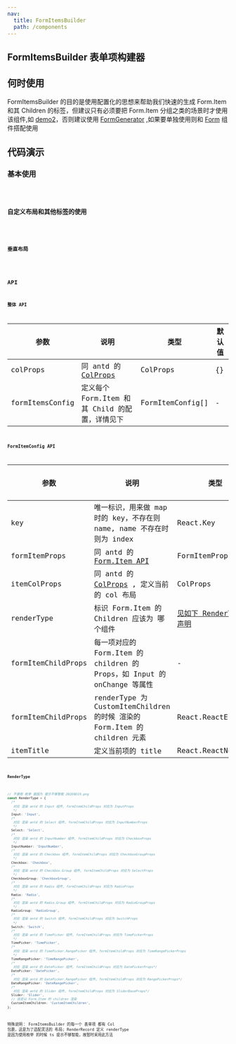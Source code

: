 ```yaml
---
nav:
  title: FormItemsBuilder
  path: /components
---
```


## FormItemsBuilder 表单项构建器

## 何时使用

FormItemsBuilder 的目的是使用配置化的思想来帮助我们快速的生成 Form.Item 和其 Children 的标签，但建议只有必须要把 Form.Item 分组之类的场景时才使用该组件,如 [demo2](/components/form-items-builder#自定义布局和其他标签的使用)，否则建议使用 [FormGenerator](/components/form-generator) ,如果要单独使用则和 [Form](https://ant-design.gitee.io/components/form-cn/) 组件搭配使用

## 代码演示

### 基本使用

<code src="./demos/demo1.tsx"  title="使用TS as 断言可以帮助我们检查 formItemChildProps 的 API 是否正确">

### 自定义布局和其他标签的使用

<code src="./demos/demo2.tsx"  title="itemColProps 优先级高于 colProps">

### 垂直布局

<code src="./demos/demo3.tsx"  title="itemColProps 优先级高于 colProps">

## API

### 整体 API

| 参数 | 说明 | 类型 | 默认值 |
| --- | --- | --- | --- |
| colProps | 同 antd 的 [ColProps](https://ant-design.gitee.io/components/grid-cn/#Col) | ColProps | {} |
| formItemsConfig | 定义每个 Form.Item 和其 Child 的配置，详情见下 | FormItemConfig[] | - |

### FormItemConfig API

| 参数 | 说明 | 类型 | 默认值 |
| --- | --- | --- | --- |
| key | 唯一标识，用来做 map 时的 key，不存在则 name, name 不存在时则为 index | React.Key | - |
| formItemProps | 同 antd 的 [Form.Item API](https://ant-design.gitee.io/components/form-cn/#Form.Item) | FormItemProps | - |
| itemColProps | 同 antd 的 [ColProps](https://ant-design.gitee.io/components/grid-cn/#Col) , 定义当前的 col 布局 | ColProps | - |
| renderType | 标识 Form.Item 的 Children 应该为 哪个组件 | [见如下 RenderType 声明](/components/form-items-builder#rendertype) | - |
| formItemChildProps | 每一项对应的 Form.Item 的 children 的 Props，如 Input 的 onChange 等属性 | - | - |
| formItemChildProps | renderType 为 CustomItemChildren 的时候 渲染的 Form.Item 的 children 元素 | React.ReactElement | - |
| itemTitle | 定义当前项的 title | React.ReactNode | - |

#### RenderType

```typescript
// 不使用 枚举 是因为 提示不够智能 202E0D19.png
const RenderType = {
  /*
   对应 渲染 antd 的 Input 组件, formItemChildProps 对应为 InputProps
   */
  Input: 'Input',
  /*
   对应 渲染 antd 的 Select 组件, formItemChildProps 对应为 InputNumberProps
   */
  Select: 'Select',
  /*
   对应 渲染 antd 的 InputNumber 组件, formItemChildProps 对应为 CheckboxProps
   */
  InputNumber: 'InputNumber',
  /*
   对应 渲染 antd 的 Checkbox 组件, formItemChildProps 对应为 CheckboxGroupProps
   */
  Checkbox: 'Checkbox',
  /*
   对应 渲染 antd 的 Checkbox.Group 组件, formItemChildProps 对应为 SelectProps
   */
  CheckboxGroup: 'CheckboxGroup',
  /*
   对应 渲染 antd 的 Radio 组件, formItemChildProps 对应为 RadioProps
   */
  Radio: 'Radio',
  /*
   对应 渲染 antd 的 Radio.Group 组件, formItemChildProps 对应为 RadioGroupProps
   */
  RadioGroup: 'RadioGroup',
  /*
   对应 渲染 antd 的 Switch 组件, formItemChildProps 对应为 SwitchProps
   */
  Switch: 'Switch',
  /*
   对应 渲染 antd 的 TimePicker 组件, formItemChildProps 对应为 TimePickerProps
   */
  TimePicker: 'TimePicker',
  /*
   对应 渲染 antd 的 TimePicker.RangePicker 组件, formItemChildProps 对应为 TimeRangePickerProps
   */
  TimeRangePicker: 'TimeRangePicker',
  /*
   对应 渲染 antd 的 DatePicker 组件, formItemChildProps 对应为 DatePickerProps*/
  DatePicker: 'DatePicker',
  /*
   对应 渲染 antd 的 DatePicker.RangePicker 组件, formItemChildProps 对应为 RangePickerProps*/
  DateRangePicker: 'DateRangePicker',
  /*
   对应 渲染 antd 的 Slider 组件, formItemChildProps 对应为 SliderBaseProps*/
  Slider: 'Slider',
  // 自定以 Form.Item 的 children 渲染
  CustomItemChildren: 'CustomItemChildren',
};
```

特殊说明： FormItemsBuilder 的每一个 表单项 都有 Col 包裹，这是为了适配灵活的 布局; RenderRecord 定义 renderType 是因为使用枚举 的时候 ts 提示不够智能，故暂时采用此方法
